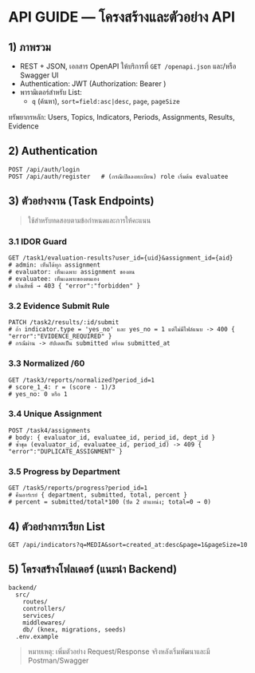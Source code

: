 # API GUIDE — โครงสร้างและตัวอย่าง API

## 1) ภาพรวม
- REST + JSON, เอกสาร OpenAPI ให้บริการที่ `GET /openapi.json` และ/หรือ Swagger UI
- Authentication: JWT (Authorization: Bearer <token>)
- พารามิเตอร์สำหรับ List:
  - `q` (ค้นหา), `sort=field:asc|desc`, `page`, `pageSize`

ทรัพยากรหลัก: Users, Topics, Indicators, Periods, Assignments, Results, Evidence

## 2) Authentication
```http
POST /api/auth/login
POST /api/auth/register   # (กรณีเปิดลงทะเบียน) role เริ่มต้น evaluatee
```

## 3) ตัวอย่างงาน (Task Endpoints)
> ใช้สำหรับทดสอบตามข้อกำหนดและการให้คะแนน

### 3.1 IDOR Guard
```http
GET /task1/evaluation-results?user_id={uid}&assignment_id={aid}
# admin: เห็นได้ทุก assignment
# evaluator: เห็นเฉพาะ assignment ของตน
# evaluatee: เห็นเฉพาะของตนเอง
# เกินสิทธิ์ → 403 { "error":"forbidden" }
```

### 3.2 Evidence Submit Rule
```http
PATCH /task2/results/:id/submit
# ถ้า indicator.type = 'yes_no' และ yes_no = 1 แต่ไม่มีไฟล์แนบ -> 400 { "error":"EVIDENCE_REQUIRED" }
# กรณีผ่าน -> อัปเดตเป็น submitted พร้อม submitted_at
```

### 3.3 Normalized /60
```http
GET /task3/reports/normalized?period_id=1
# score_1_4: r = (score - 1)/3
# yes_no: 0 หรือ 1
```

### 3.4 Unique Assignment
```http
POST /task4/assignments
# body: { evaluator_id, evaluatee_id, period_id, dept_id }
# ซ้ำชุด (evaluator_id, evaluatee_id, period_id) -> 409 { "error":"DUPLICATE_ASSIGNMENT" }
```

### 3.5 Progress by Department
```http
GET /task5/reports/progress?period_id=1
# คืนอาร์เรย์ { department, submitted, total, percent }
# percent = submitted/total*100 (ปัด 2 ตำแหน่ง; total=0 → 0)
```

## 4) ตัวอย่างการเรียก List
```http
GET /api/indicators?q=MEDIA&sort=created_at:desc&page=1&pageSize=10
```

## 5) โครงสร้างโฟลเดอร์ (แนะนำ Backend)
```
backend/
  src/
    routes/
    controllers/
    services/
    middlewares/
    db/ (knex, migrations, seeds)
  .env.example
```

> หมายเหตุ: เพิ่มตัวอย่าง Request/Response จริงหลังเริ่มพัฒนาและมี Postman/Swagger